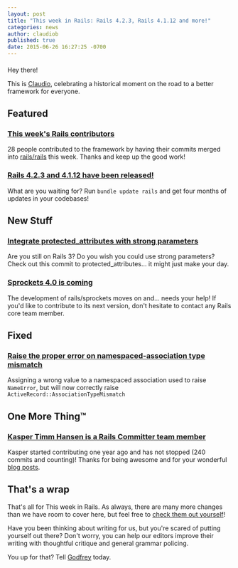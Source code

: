 ```yaml
---
layout: post
title: "This week in Rails: Rails 4.2.3, Rails 4.1.12 and more!"
categories: news
author: claudiob
published: true
date: 2015-06-26 16:27:25 -0700
---
```


#### 

Hey there!

This is [Claudio](https://claudiob.github.io), celebrating a historical moment on the road to a better framework for everyone.

## Featured

### [This week's Rails contributors](http://contributors.rubyonrails.org/contributors/in-time-window/20150620-201506262300)

28 people contributed to the framework by having their commits merged into [rails/rails](http://github.com/rails/rails) this week. Thanks and keep up the good work!

### [Rails 4.2.3 and 4.1.12 have been released!](https://rubyonrails.org/2015/6/26/Rails-4-2-3-and-4-1-12-have-been-released)

What are you waiting for? Run `bundle update rails` and get four months of updates in your codebases!

## New Stuff

### [Integrate protected\_attributes with strong parameters](https://github.com/rails/protected_attributes/pull/43)

Are you still on Rails 3? Do you wish you could use strong parameters? Check out this commit to protected\_attributes…&nbsp;it might just make your day.

### [Sprockets 4.0 is coming](https://github.com/rails/sprockets/commit/962ea355041001d7551d1f4ef1b1235629613228)

The development of rails/sprockets moves on and… needs your help! If you'd like to contribute to its next version, don't hesitate to contact any Rails core team member.

## Fixed

### [Raise the proper error on namespaced-association type mismatch](https://github.com/rails/rails/pull/20545)

Assigning a wrong value to a namespaced association used to raise `NameError`, but will now correctly raise `ActiveRecord::AssociationTypeMismatch`

## One More Thing™

### [Kasper Timm Hansen is a Rails Committer team member](http://github.com/kaspth)

Kasper started contributing one year ago and has not stopped (240 commits and counting)! Thanks for being awesome and for your wonderful [blog posts](https://dev.firmafon.dk/blog).

## That's a wrap

That's all for This week in Rails. As always, there are many more changes than we have room to cover here, but feel free to [check them out yourself](https://github.com/rails/rails/compare/master@%7B2015-06-20%7D...@%7B2015-06-26%7D)!

Have you been thinking about writing for us, but you're scared of putting yourself out there? Don't worry, you can help our editors improve their writing with thoughtful critique and general grammar policing.

You up for that? Tell [Godfrey](mailto:godfreykfc@gmail.com) today.

